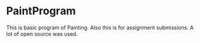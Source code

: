 # PaintProgram

This is basic program of Painting.
Also this is for assignment submissions.
A lot of open source was used.
